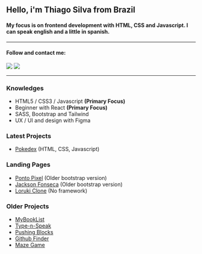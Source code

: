 ## Hello, i'm Thiago Silva from Brazil

#### My focus is on frontend development with HTML, CSS and Javascript. I can speak english and a little in spanish.
---
#### Follow and contact me:
<div>
  <a href="https://www.linkedin.com/in/thiago-silva-80484b2b/" target="_blank"><img src="https://img.shields.io/badge/-LinkedIn-%230077B5?style=for-the-badge&logo=linkedin&logoColor=white" target="_blank"></a>
  <a href="https://instagram.com/thiagowfer" target="_blank"><img src="https://img.shields.io/badge/-Instagram-%23E4405F?style=for-the-badge&logo=instagram&logoColor=white" target="_blank"></a>
</div>

---
### Knowledges
- HTML5 / CSS3 / Javascript **(Primary Focus)**
- Beginner with React **(Primary Focus)**
- SASS, Bootstrap and Tailwind
- UX / UI and design with Figma

### Latest Projects
- [Pokedex](https://thiagowfer.github.io/pokedex/) (HTML, CSS, Javascript)

### Landing Pages
- [Ponto Pixel](https://thiagowfer.github.io/ponto-pixel) (Older bootstrap version)
- [Jackson Fonseca](https://thiagowfer.github.io/jackson-fonseca) (Older bootstrap version)
- [Loruki Clone](https://ioruki.netlify.app) (No framework)

### Older Projects 
- [MyBookList](https://thiagowfer.github.io/mybooklist-app/)
- [Type-n-Speak](https://thiagowfer.github.io/text-to-speech/)
- [Pushing Blocks](https://thiagowfer.github.io/pushing-blocks/)
- [Github Finder](https://thiagowfer.github.io/github-finder/)
- [Maze Game](https://thiagowfer.github.io/maze-game/)


